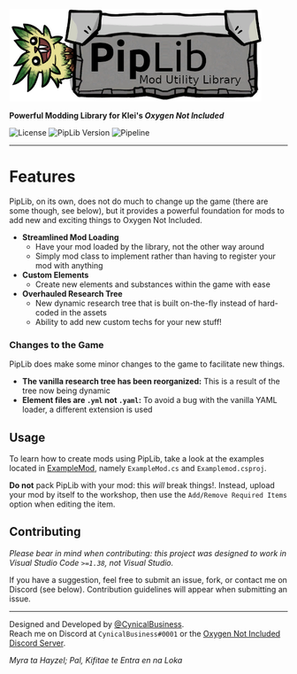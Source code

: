 
![Piplib](/PipLib/res/logo.png)

**Powerful Modding Library for Klei's _Oxygen Not Included_**

![License](https://img.shields.io/badge/license-GPL--v3.0-blue?style=flat-square)
![PipLib Version](https://img.shields.io/badge/dynamic/json?color=blue&label=version&query=%24%5B0%5D.name&url=https%3A%2F%2Flab.vevox.io%2Fapi%2Fv4%2Fprojects%2F29%2Frepository%2Ftags&style=flat-square)
![Pipeline](https://lab.vevox.io/games/oxygen-not-included/piplib/badges/master/pipeline.svg?style=flat-square)

----

# Features
PipLib, on its own, does not do much to change up the game (there are some though, see below), but it provides a powerful
foundation for mods to add new and exciting things to Oxygen Not Included.

- **Streamlined Mod Loading**
  - Have your mod loaded by the library, not the other way around
  - Simply mod class to implement rather than having to register your mod with anything
- **Custom Elements**
  - Create new elements and substances within the game with ease
- **Overhauled Research Tree**
  - New dynamic research tree that is built on-the-fly instead of hard-coded in the assets
  - Ability to add new custom techs for your new stuff!

### Changes to the Game
PipLib does make some minor changes to the game to facilitate new things.

- **The vanilla research tree has been reorganized:** This is a result of the tree now being dynamic
- **Element files are `.yml` not `.yaml`:** To avoid a bug with the vanilla YAML loader, a different extension is used

## Usage
To learn how to create mods using PipLib, take a look at the examples located in [ExampleMod](examplemod), namely
`ExampleMod.cs` and `Examplemod.csproj`.

**Do not** pack PipLib with your mod: this _will_ break things!. Instead, upload your mod by itself to the workshop, then use the `Add/Remove Required Items` option when editing the item.


## Contributing
*Please bear in mind when contributing: this project was designed to work in Visual Studio Code `>=1.38`, not Visual Studio.*

If you have a suggestion, feel free to submit an issue, fork, or contact me on Discord (see below). Contribution
guidelines will appear when submitting an issue.

----
Designed and Developed by [@CynicalBusiness](/CynicalBusiness).  
Reach me on Discord at `CynicalBusiness#0001` or the [Oxygen Not Included Discord Server](https://discord.gg/EBncbX2).

_Myra ta Hayzel; Pal, Kifitae te Entra en na Loka_
